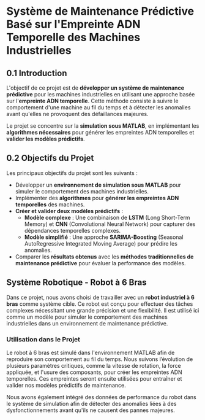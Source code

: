 # Système de Maintenance Prédictive Basé sur l'Empreinte ADN Temporelle des Machines Industrielles

## 0.1 Introduction

L'objectif de ce projet est de **développer un système de maintenance prédictive** pour les machines industrielles en utilisant une approche basée sur l'**empreinte ADN temporelle**. Cette méthode consiste à suivre le comportement d'une machine au fil du temps et à détecter les anomalies avant qu'elles ne provoquent des défaillances majeures.

Le projet se concentre sur la **simulation sous MATLAB**, en implémentant les **algorithmes nécessaires** pour générer les empreintes ADN temporelles et **valider les modèles prédictifs**.

## 0.2 Objectifs du Projet

Les principaux objectifs du projet sont les suivants :
- Développer un **environnement de simulation sous MATLAB** pour simuler le comportement des machines industrielles.
- Implémenter des **algorithmes** pour **générer les empreintes ADN temporelles** des machines.
- **Créer et valider deux modèles prédictifs** :
  - **Modèle complexe** : Une combinaison de **LSTM** (Long Short-Term Memory) et **CNN** (Convolutional Neural Network) pour capturer des dépendances temporelles complexes.
  - **Modèle simplifié** : Une approche **SARIMA-Boosting** (Seasonal AutoRegressive Integrated Moving Average) pour prédire les anomalies.
- Comparer les **résultats obtenus** avec les **méthodes traditionnelles de maintenance prédictive** pour évaluer la performance des modèles.

## Système Robotique - Robot à 6 Bras

Dans ce projet, nous avons choisi de travailler avec un **robot industriel à 6 bras** comme système cible. Ce robot est conçu pour effectuer des tâches complexes nécessitant une grande précision et une flexibilité. Il est utilisé ici comme un modèle pour simuler le comportement des machines industrielles dans un environnement de maintenance prédictive.

### Utilisation dans le Projet

Le robot à 6 bras est simulé dans l'environnement MATLAB afin de reproduire son comportement au fil du temps. Nous suivons l’évolution de plusieurs paramètres critiques, comme la vitesse de rotation, la force appliquée, et l'usure des composants, pour créer les empreintes ADN temporelles. Ces empreintes seront ensuite utilisées pour entraîner et valider nos modèles prédictifs de maintenance.

Nous avons également intégré des données de performance du robot dans le système de simulation afin de détecter des anomalies liées à des dysfonctionnements avant qu'ils ne causent des pannes majeures.
